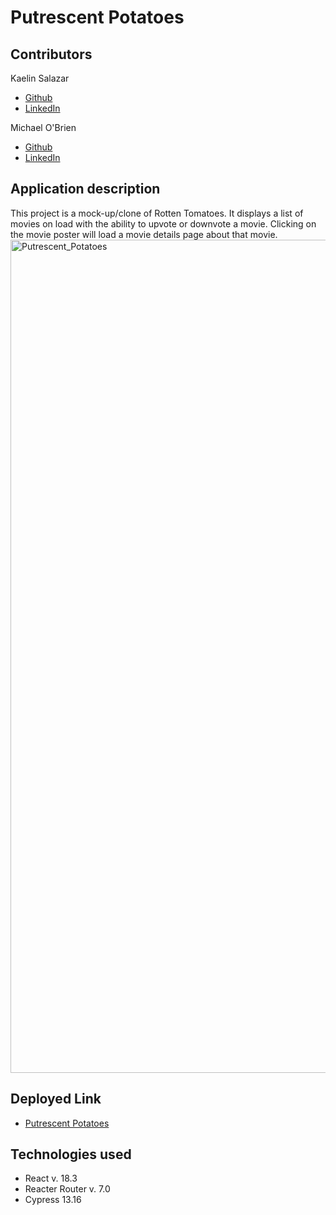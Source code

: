 # Putrescent Potatoes

## Contributors
Kaelin Salazar
- [Github](https://github.com/kaelinpsalazar) 
- [LinkedIn](https://www.linkedin.com/in/kaelin-salazar/)

Michael O'Brien
- [Github](https://github.com/MiTOBrien) 
- [LinkedIn](https://www.linkedin.com/in/michaelobrien67/)

## Application description
This project is a mock-up/clone of Rotten Tomatoes.  It displays a list of movies on load with the ability to upvote or downvote a movie.  Clicking on the movie poster will load a movie details page about that movie.
<img width="1333" alt="Putrescent_Potatoes" src="https://github.com/user-attachments/assets/69203811-f1c7-41ea-9c14-96a1740ef1af" />

## Deployed Link
- [Putrescent Potatoes](https://putrescent-potatoes-r1z05xxrd-michael-obriens-projects-79c84eec.vercel.app/)

## Technologies used
- React v. 18.3
- Reacter Router v. 7.0
- Cypress 13.16
